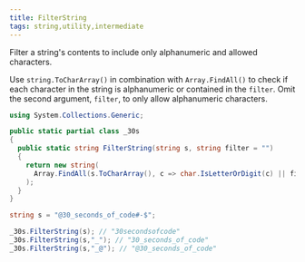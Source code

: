 ```yaml
---
title: FilterString
tags: string,utility,intermediate
---
```


Filter a string's contents to include only alphanumeric and allowed characters.

Use `string.ToCharArray()` in combination with `Array.FindAll()` to check if each character in the string is alphanumeric or contained in the `filter`.
Omit the second argument, `filter`, to only allow alphanumeric characters.

```csharp
using System.Collections.Generic;

public static partial class _30s 
{
  public static string FilterString(string s, string filter = "")
  {
    return new string(
      Array.FindAll(s.ToCharArray(), c => char.IsLetterOrDigit(c) || filter.Contains(c))
    );
  }
}
```

```csharp
string s = "@30_seconds_of_code#-$";

_30s.FilterString(s); // "30secondsofcode"
_30s.FilterString(s,"_"); // "30_seconds_of_code"
_30s.FilterString(s,"_@"); // "@30_seconds_of_code"
```
